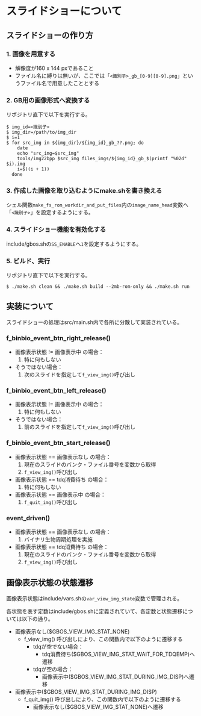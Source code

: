 # スライドショーについて
## スライドショーの作り方

### 1. 画像を用意する
- 解像度が160 x 144 pxであること
- ファイル名に縛りは無いが、ここでは「`<識別子>_gb_[0-9][0-9].png`」というファイル名で用意したこととする

### 2. GB用の画像形式へ変換する
リポジトリ直下で以下を実行する。
```Shell
$ img_id=<識別子>
$ img_dir=/path/to/img_dir
$ i=1
$ for src_img in ${img_dir}/${img_id}_gb_??.png; do
    date
    echo "src_img=$src_img"
    tools/img22bpp $src_img files_imgs/${img_id}_gb_$(printf "%02d" $i).img
    i=$((i + 1))
  done
```

### 3. 作成した画像を取り込むようにmake.shを書き換える
シェル関数`make_fs_rom_workdir_and_put_files`内の`image_name_head`変数へ「`<識別子>`」を設定するようにする。

### 4. スライドショー機能を有効化する
include/gbos.shの`SS_ENABLE`へ`1`を設定するようにする。

### 5. ビルド、実行
リポジトリ直下で以下を実行する。
```Shell
$ ./make.sh clean && ./make.sh build --2mb-rom-only && ./make.sh run
````

## 実装について
スライドショーの処理はsrc/main.sh内で各所に分散して実装されている。

### f_binbio_event_btn_right_release()
- 画像表示状態 != 画像表示中 の場合：
  1. 特に何もしない
- そうではない場合：
  1. 次のスライドを指定して`f_view_img()`呼び出し

### f_binbio_event_btn_left_release()
- 画像表示状態 != 画像表示中 の場合：
  1. 特に何もしない
- そうではない場合：
  1. 前のスライドを指定して`f_view_img()`呼び出し

### f_binbio_event_btn_start_release()
- 画像表示状態 == 画像表示なし の場合：
  1. 現在のスライドのバンク・ファイル番号を変数から取得
  2. `f_view_img()`呼び出し
- 画像表示状態 == tdq消費待ち の場合：
  1. 特に何もしない
- 画像表示状態 == 画像表示中 の場合：
  1. `f_quit_img()`呼び出し

### event_driven()
- 画像表示状態 == 画像表示なし の場合：
  1. バイナリ生物周期処理を実施
- 画像表示状態 == tdq消費待ち の場合：
  1. 現在のスライドのバンク・ファイル番号を変数から取得
  2. `f_view_img()`呼び出し

## 画像表示状態の状態遷移
画像表示状態はinclude/vars.shの`var_view_img_state`変数で管理される。

各状態を表す定数はinclude/gbos.shに定義されていて、各定数と状態遷移については以下の通り。

- 画像表示なし($GBOS_VIEW_IMG_STAT_NONE)
  - f_view_img() 呼び出しにより、この関数内で以下のように遷移する
    - tdqが空でない場合：
      - tdq消費待ち($GBOS_VIEW_IMG_STAT_WAIT_FOR_TDQEMP)へ遷移
    - tdqが空の場合：
      - 画像表示中($GBOS_VIEW_IMG_STAT_DURING_IMG_DISP)へ遷移
- 画像表示中($GBOS_VIEW_IMG_STAT_DURING_IMG_DISP)
  - f_quit_img() 呼び出しにより、この関数内で以下のように遷移する
    - 画像表示なし($GBOS_VIEW_IMG_STAT_NONE)へ遷移
